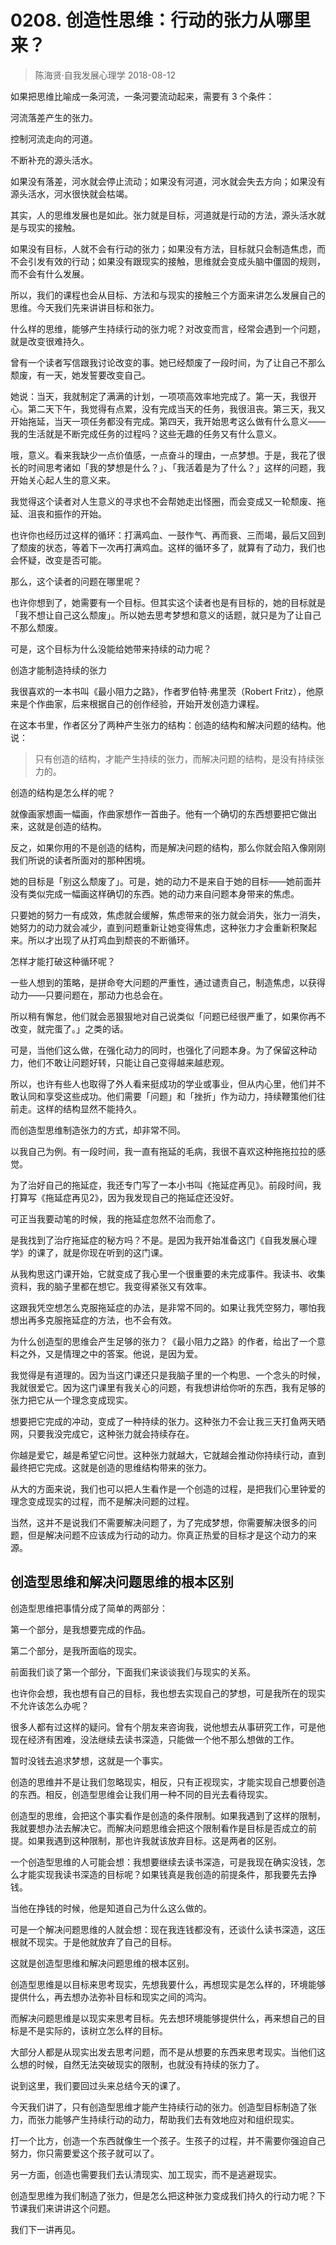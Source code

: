 # 0208. 创造性思维：行动的张力从哪里来？
> 陈海贤·自我发展心理学
2018-08-12

如果把思维比喻成一条河流，一条河要流动起来，需要有 3 个条件：

河流落差产生的张力。

控制河流走向的河道。

不断补充的源头活水。

如果没有落差，河水就会停止流动；如果没有河道，河水就会失去方向；如果没有源头活水，河水很快就会枯竭。

其实，人的思维发展也是如此。张力就是目标，河道就是行动的方法，源头活水就是与现实的接触。

如果没有目标，人就不会有行动的张力；如果没有方法，目标就只会制造焦虑，而不会引发有效的行动；如果没有跟现实的接触，思维就会变成头脑中僵固的规则，而不会有什么发展。

所以，我们的课程也会从目标、方法和与现实的接触三个方面来讲怎么发展自己的思维。今天我们先来讲讲目标和张力。

什么样的思维，能够产生持续行动的张力呢？对改变而言，经常会遇到一个问题，就是改变很难持久。

曾有一个读者写信跟我讨论改变的事。她已经颓废了一段时间，为了让自己不那么颓废，有一天，她发誓要改变自己。

她说：当天，我就制定了满满的计划，一项项高效率地完成了。第一天，我很开心。第二天下午，我觉得有点累，没有完成当天的任务，我很沮丧。第三天，我又开始拖延，当天一项任务都没有完成。第四天，我开始思考这么做有什么意义——我的生活就是不断完成任务的过程吗？这些无趣的任务又有什么意义。

哦，意义。看来我缺少一点价值感，一点奋斗的理由，一点梦想。于是，我花了很长的时间思考诸如「我的梦想是什么？」、「我活着是为了什么？」这样的问题，我开始关心起人生的意义来。

我觉得这个读者对人生意义的寻求也不会帮她走出怪圈，而会变成又一轮颓废、拖延、沮丧和振作的开始。

也许你也经历过这样的循环：打满鸡血、一鼓作气、再而衰、三而竭，最后又回到了颓废的状态，等着下一次再打满鸡血。这样的循环多了，就算有了动力，我们也会怀疑，改变是否可能。

那么，这个读者的问题在哪里呢？

也许你想到了，她需要有一个目标。但其实这个读者也是有目标的，她的目标就是「我不想让自己这么颓废」。所以她去思考梦想和意义的话题，就只是为了让自己不那么颓废。

可是，这个目标为什么没能给她带来持续的动力呢？

创造才能制造持续的张力

我很喜欢的一本书叫《最小阻力之路》，作者罗伯特·弗里茨（Robert Fritz），他原来是个作曲家，后来根据自己的创作经验，开始开发创造力课程。

在这本书里，作者区分了两种产生张力的结构：创造的结构和解决问题的结构。他说：

> 只有创造的结构，才能产生持续的张力，而解决问题的结构，是没有持续张力的。

创造的结构是怎么样的呢？

就像画家想画一幅画，作曲家想作一首曲子。他有一个确切的东西想要把它做出来，这就是创造的结构。

反之，如果你用的不是创造的结构，而是解决问题的结构，那么你就会陷入像刚刚我们所说的读者所面对的那种困境。

她的目标是「别这么颓废了」。可是，她的动力不是来自于她的目标——她前面并没有类似完成一幅画这样确切的东西。她的动力来自问题本身带来的焦虑。

只要她的努力一有成效，焦虑就会缓解，焦虑带来的张力就会消失，张力一消失，她努力的动力就会减少，直到问题重新让她变得焦虑，这种张力才会重新积聚起来。所以才出现了从打鸡血到颓丧的不断循环。

怎样才能打破这种循环呢？

一些人想到的策略，是拼命夸大问题的严重性，通过谴责自己，制造焦虑，以获得动力——只要问题在，那动力也总会在。

所以稍有懈怠，他们就会恶狠狠地对自己说类似「问题已经很严重了，如果你再不改变，就完蛋了。」之类的话。

可是，当他们这么做，在强化动力的同时，也强化了问题本身。为了保留这种动力，他们不敢让问题好转，只能让自己变得越来越悲观。

所以，也许有些人也取得了外人看来挺成功的学业或事业，但从内心里，他们并不敢认同和享受这些成功。他们需要「问题」和「挫折」作为动力，持续鞭策他们往前走。这样的结构显然不能持久。

而创造型思维制造张力的方式，却非常不同。

以我自己为例。有一段时间，我一直有拖延的毛病，我很不喜欢这种拖拖拉拉的感觉。

为了治好自己的拖延症，我还专门写了一本小书叫《拖延症再见》。前段时间，我打算写《拖延症再见2》，因为我发现自己的拖延症还没好。

可正当我要动笔的时候，我的拖延症忽然不治而愈了。

是我找到了治疗拖延症的秘方吗？不是。是因为我开始准备这门《自我发展心理学》的课了，就是你现在听到的这门课。

从我构思这门课开始，它就变成了我心里一个很重要的未完成事件。我读书、收集资料，我的脑子里都在想它。我变得紧张又有效率。

这跟我凭空想怎么克服拖延症的办法，是非常不同的。如果让我凭空努力，哪怕我想出再多克服拖延症的方法，也不会有效。

为什么创造型的思维会产生足够的张力？《最小阻力之路》的作者，给出了一个意料之外，又是情理之中的答案。他说，是因为爱。

我觉得是有道理的。因为当这门课还只是我脑子里的一个构思、一个念头的时候，我就很爱它。因为这门课里有我关心的问题，有我想讲给你听的东西，我有足够的张力把它从一个理念变成现实。

想要把它完成的冲动，变成了一种持续的张力。这种张力不会让我三天打鱼两天晒网，只要我没完成它，这种张力就会持续存在。

你越是爱它，越是希望它问世。这种张力就越大，它就越会推动你持续行动，直到最终把它完成。这就是创造的思维结构带来的张力。

从大的方面来说，我们也可以把人生看作是一个创造的过程，是把我们心里钟爱的理念变成现实的过程，而不是解决问题的过程。

当然，这并不是说我们不需要解决问题了，为了完成梦想，你需要解决很多的问题，但是解决问题不应该成为行动的动力。你真正热爱的目标才是这个动力的来源。

## 创造型思维和解决问题思维的根本区别

创造型思维把事情分成了简单的两部分：

第一个部分，是我想要完成的作品。

第二个部分，是我所面临的现实。

前面我们谈了第一个部分，下面我们来谈谈我们与现实的关系。

也许你会想，我也想有自己的目标，我也想去实现自己的梦想，可是我所在的现实不允许该怎么办呢？

很多人都有过这样的疑问。曾有个朋友来咨询我，说他想去从事研究工作，可是他现在经济有困难，没法继续去读书深造，只能做一个他不那么想做的工作。

暂时没钱去追求梦想，这就是一个事实。

创造的思维并不是让我们忽略现实，相反，只有正视现实，才能实现自己想要创造的东西。相反，创造型思维会让我们用一种不同的目光去看待现实。

创造型的思维，会把这个事实看作是创造的条件限制。如果我遇到了这样的限制，我就要想办法去解决它。而解决问题思维会把这个限制看作是目标是否成立的前提。如果我遇到这种限制，那也许我就该放弃目标。这是两者的区别。

一个创造型思维的人可能会想：我想要继续去读书深造，可是我现在确实没钱，怎么才能实现我读书深造的目标呢？如果钱真是我创造的前提条件，那我要先去挣钱。

当他在挣钱的时候，他是知道自己为什么这么做的。

可是一个解决问题思维的人就会想：现在我连钱都没有，还谈什么读书深造，这压根就不现实。于是他就放弃了自己的目标。

这就是创造型思维和解决问题思维的根本区别。

创造型思维是以目标来思考现实，先想我要什么，再想现实是怎么样的，环境能够提供什么，再去想办法弥补目标和现实之间的鸿沟。

而解决问题思维是以现实来思考目标。先去想环境能够提供什么，再来想自己的目标是不是实际的，该树立怎么样的目标。

大部分人都是从现实出发去思考问题，而不是从想要的东西来思考现实。当他们这么想的时候，自然无法突破现实的限制，也就没有持续的张力了。

说到这里，我们要回过头来总结今天的课了。

今天我们讲了，只有创造型思维才能产生持续行动的张力。创造型目标制造了张力，而张力能够产生持续行动的动力，帮助我们去有效地应对和组织现实。

打一个比方，创造一个东西就像生一个孩子。生孩子的过程，并不需要你强迫自己努力，你只需要爱这个孩子就可以了。

另一方面，创造也需要我们去认清现实、加工现实，而不是逃避现实。

创造型思维为我们制造了张力，但是怎么把这种张力变成我们持久的行动力呢？下节课我们来讲讲这个问题。

我们下一讲再见。



